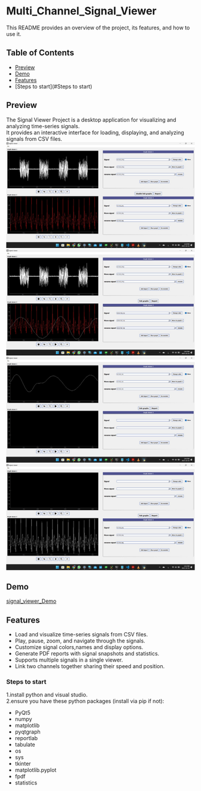 # Multi_Channel_Signal_Viewer
This README provides an overview of the project, its features, and how to use it.

## Table of Contents
- [Preview](#Preview)
- [Demo](#Demo)
- [Features](#features)
- [Steps to start](#Steps to start)
  
## Preview
The Signal Viewer Project is a desktop application for visualizing and analyzing time-series signals.<br>It provides an interactive interface for loading, displaying, and analyzing signals from CSV files.
![Local Image](imgs/WhatsApp%20Image%202023-10-19%20at%2014.35.14_40981c88.jpg)
![Local Image](imgs/WhatsApp%20Image%202023-10-19%20at%2014.37.13_ed04cf29.jpg)
![Local Image](imgs/WhatsApp%20Image%202023-10-19%20at%2014.37.52_4ad3d8c0.jpg)
![Local Image](imgs/WhatsApp%20Image%202023-10-19%20at%2014.38.29_48daa380.jpg)
## Demo
[signal_viewer_Demo](https://drive.google.com/drive/folders/11XpLMNR2brf_snuh3IEUBROZSLY5T0LM?usp=share_link)

## Features

- Load and visualize time-series signals from CSV files.
- Play, pause, zoom, and navigate through the signals.
- Customize signal colors,names and display options.
- Generate PDF reports with signal snapshots and statistics.
- Supports multiple signals in a single viewer.
- Link two channels together sharing their speed and position.

### Steps to start

1.install python and visual studio.<br>2.ensure you have these python packages (install via pip if not):
  - PyQt5
  - numpy
  - matplotlib
  - pyqtgraph
  - reportlab
  - tabulate
  - os
  - sys
  - tkinter
  - matplotlib.pyplot
  - fpdf
  - statistics
    
